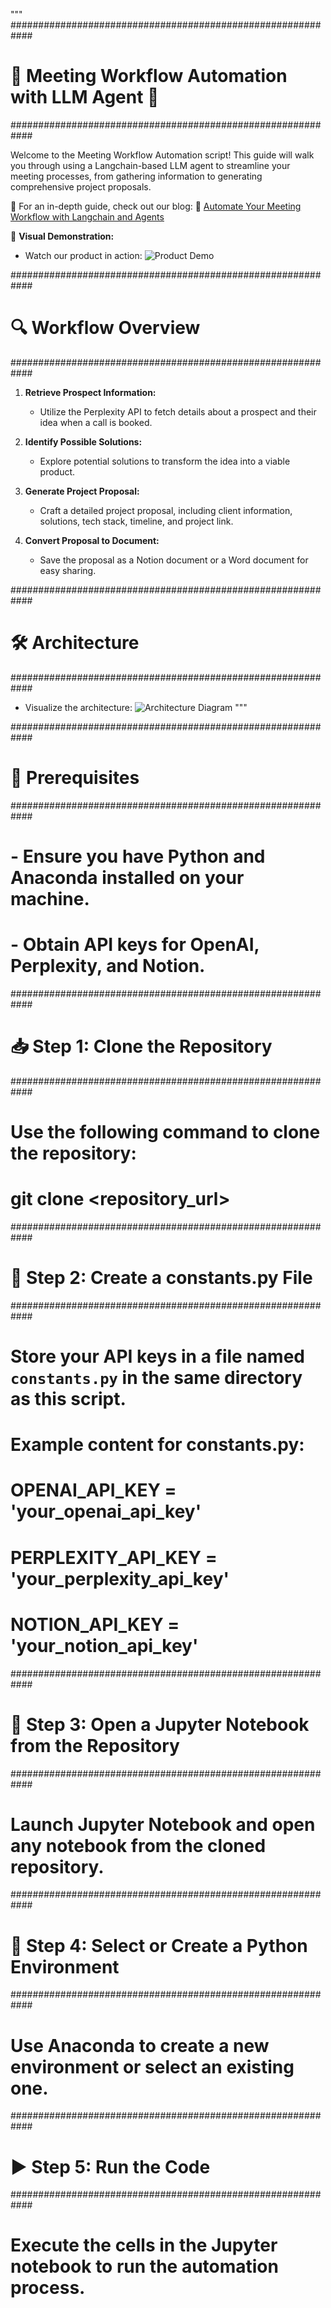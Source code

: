 """
############################################################
# 🌟 Meeting Workflow Automation with LLM Agent 🌟
############################################################

Welcome to the Meeting Workflow Automation script! This guide will walk you through using a Langchain-based LLM agent to streamline your meeting processes, from gathering information to generating comprehensive project proposals.

📖 For an in-depth guide, check out our blog:
🔗 [Automate Your Meeting Workflow with Langchain and Agents](https://www.ionio.ai/blog/lets-automate-your-meeting-workflow-with-langchain-and-agents-code-included)

🎥 **Visual Demonstration:**
- Watch our product in action: 
  ![Product Demo](https://assets-global.website-files.com/62528d398a42420e66390ef9/65dcad8e72447b6c41891851_product_demo.gif)

############################################################
# 🔍 Workflow Overview
############################################################

1. **Retrieve Prospect Information:**
   - Utilize the Perplexity API to fetch details about a prospect and their idea when a call is booked.

2. **Identify Possible Solutions:**
   - Explore potential solutions to transform the idea into a viable product.

3. **Generate Project Proposal:**
   - Craft a detailed project proposal, including client information, solutions, tech stack, timeline, and project link.

4. **Convert Proposal to Document:**
   - Save the proposal as a Notion document or a Word document for easy sharing.

############################################################
# 🛠 Architecture
############################################################

- Visualize the architecture: 
  ![Architecture Diagram](https://assets-global.website-files.com/62528d398a42420e66390ef9/65dcab8b7d7f1710c7221f84_image4.png)
"""

############################################################
# 🚀 Prerequisites
############################################################

# - Ensure you have Python and Anaconda installed on your machine.
# - Obtain API keys for OpenAI, Perplexity, and Notion.

############################################################
# 📥 Step 1: Clone the Repository
############################################################

# Use the following command to clone the repository:
# git clone <repository_url>

############################################################
# 🔑 Step 2: Create a constants.py File
############################################################

# Store your API keys in a file named `constants.py` in the same directory as this script.
# Example content for constants.py:
# OPENAI_API_KEY = 'your_openai_api_key'
# PERPLEXITY_API_KEY = 'your_perplexity_api_key'
# NOTION_API_KEY = 'your_notion_api_key'

############################################################
# 📂 Step 3: Open a Jupyter Notebook from the Repository
############################################################

# Launch Jupyter Notebook and open any notebook from the cloned repository.

############################################################
# 🐍 Step 4: Select or Create a Python Environment
############################################################

# Use Anaconda to create a new environment or select an existing one.

############################################################
# ▶️ Step 5: Run the Code
############################################################

# Execute the cells in the Jupyter notebook to run the automation process.
